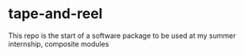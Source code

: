 # tape-and-reel
This repo is the start of a software package to be used at my summer internship, composite modules
